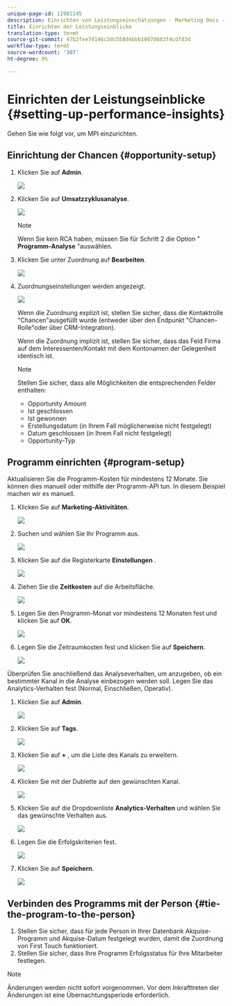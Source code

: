 ```yaml
---
unique-page-id: 12981145
description: Einrichten von Leistungseinschätzungen - Marketing Docs - Produktdokumentation
title: Einrichten der Leistungseinblicke
translation-type: tm+mt
source-git-commit: 47b2fee7d146c3dc558d4bbb10070683f4cdfd3d
workflow-type: tm+mt
source-wordcount: '307'
ht-degree: 0%

---
```



# Einrichten der Leistungseinblicke {#setting-up-performance-insights}

Gehen Sie wie folgt vor, um MPI einzurichten.

## Einrichtung der Chancen {#opportunity-setup}

1. Klicken Sie auf **Admin**.

   ![](assets/admin.png)

1. Klicken Sie auf **Umsatzzyklusanalyse**.

   ![](assets/two-2.png)

   >[!NOTE]
   >
   >Wenn Sie kein RCA haben, müssen Sie für Schritt 2 die Option &quot; **Programm-Analyse** &quot;auswählen.

1. Klicken Sie unter Zuordnung auf **Bearbeiten**.

   ![](assets/three-1.png)

1. Zuordnungseinstellungen werden angezeigt.

   ![](assets/four-2.png)

   Wenn die Zuordnung explizit ist, stellen Sie sicher, dass die Kontaktrolle &quot;Chancen&quot;ausgefüllt wurde (entweder über den Endpunkt &quot;Chancen-Rolle&quot;oder über CRM-Integration).

   Wenn die Zuordnung implizit ist, stellen Sie sicher, dass das Feld Firma auf dem Interessenten/Kontakt mit dem Kontonamen der Gelegenheit identisch ist.

   >[!NOTE]
   >
   >Stellen Sie sicher, dass alle Möglichkeiten die entsprechenden Felder enthalten:
   >
   >    
   >    
   >    * Opportunity Amount
   >    * Ist geschlossen
   >    * Ist gewonnen
   >    * Erstellungsdatum (in Ihrem Fall möglicherweise nicht festgelegt)
   >    * Datum geschlossen (in Ihrem Fall nicht festgelegt)
   >    * Opportunity-Typ


## Programm einrichten {#program-setup}

Aktualisieren Sie die Programm-Kosten für mindestens 12 Monate. Sie können dies manuell oder mithilfe der Programm-API tun. In diesem Beispiel machen wir es manuell.

1. Klicken Sie auf **Marketing-Aktivitäten**.

   ![](assets/ma.png)

1. Suchen und wählen Sie Ihr Programm aus.

   ![](assets/select-program.png)

1. Klicken Sie auf die Registerkarte **Einstellungen** .

   ![](assets/setup-tab.png)

1. Ziehen Sie die **Zeitkosten** auf die Arbeitsfläche.

   ![](assets/period-cost.png)

1. Legen Sie den Programm-Monat vor mindestens 12 Monaten fest und klicken Sie auf **OK**.

   ![](assets/set-period.png)

1. Legen Sie die Zeitraumkosten fest und klicken Sie auf **Speichern**.

   ![](assets/set-cost.png)

Überprüfen Sie anschließend das Analyseverhalten, um anzugeben, ob ein bestimmter Kanal in die Analyse einbezogen werden soll. Legen Sie das Analytics-Verhalten fest (Normal, Einschließen, Operativ).

1. Klicken Sie auf **Admin**.

   ![](assets/admin.png)

1. Klicken Sie auf **Tags**.

   ![](assets/tags.png)

1. Klicken Sie auf **+** , um die Liste des Kanals zu erweitern.

   ![](assets/channel.png)

1. Klicken Sie mit der Dublette auf den gewünschten Kanal.

   ![](assets/channel-click.png)

1. Klicken Sie auf die Dropdownliste **Analytics-Verhalten** und wählen Sie das gewünschte Verhalten aus.

   ![](assets/edit-channel.png)

1. Legen Sie die Erfolgskriterien fest.

   ![](assets/success.png)

1. Klicken Sie auf **Speichern**.

   ![](assets/save.png)

## Verbinden des Programms mit der Person {#tie-the-program-to-the-person}

1. Stellen Sie sicher, dass für jede Person in Ihrer Datenbank Akquise-Programm und Akquise-Datum festgelegt wurden, damit die Zuordnung von First Touch funktioniert.
1. Stellen Sie sicher, dass Ihre Programm Erfolgsstatus für Ihre Mitarbeiter festlegen.

>[!NOTE]
>
>Änderungen werden nicht sofort vorgenommen. Vor dem Inkrafttreten der Änderungen ist eine Übernachtungsperiode erforderlich.

